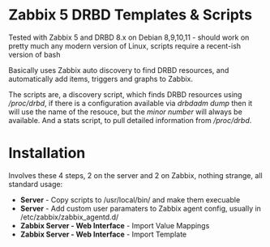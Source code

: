 # Zabbix 5 DRBD Templates & Scripts

Tested with Zabbix 5 and DRBD 8.x on Debian 8,9,10,11 - should work on pretty much any modern version of Linux, scripts require a recent-ish version of bash

Basically uses Zabbix auto discovery to find DRBD resources, and automatically add items, triggers and graphs to Zabbix.

The scripts are, a discovery script, which finds DRBD resources using */proc/drbd*, if there is a configuration available via *drbdadm dump* then it will use the name of the resouce, but the *minor number* will always be available. And a stats script, to pull detailed information from */proc/drbd*.


# Installation

Involves these 4 steps, 2 on the server and 2 on Zabbix, nothing strange, all standard usage:
* **Server** - Copy scripts to /usr/local/bin/ and make them execuable
* **Server** - Add custom user paramaters to Zabbix agent config, usually in /etc/zabbix/zabbix_agentd.d/
* **Zabbix Server - Web Interface** - Import Value Mappings
* **Zabbix Server - Web Interface** - Import Template

